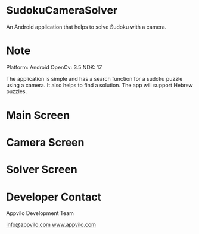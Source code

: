 # SudokuCameraSolver
An Android application that helps to solve Sudoku with a camera.

# Note
Platform: Android
OpenCv: 3.5
NDK: 17

The application is simple and has a search function for a sudoku puzzle using a camera. It also helps to find a solution.
The app will support Hebrew puzzles.

# Main Screen

# Camera Screen

# Solver Screen

# Developer Contact
Appvilo Development Team

info@appvilo.com
www.appvilo.com
